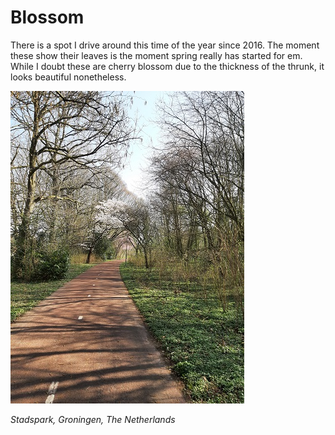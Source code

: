 # Blossom

There is a spot I drive around this time of the year since 2016.
The moment these show their leaves is the moment spring really has started for em.
While I doubt these are cherry blossom due to the thickness of the thrunk, it looks beautiful nonetheless.

![img](./assets/img/20220324-2/blossom.jpg)

_Stadspark, Groningen, The Netherlands_
